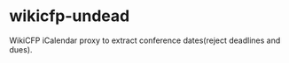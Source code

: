 wikicfp-undead
==============

WikiCFP iCalendar proxy to extract conference dates(reject deadlines and dues).
